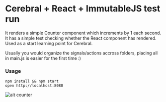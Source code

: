 Cerebral + React + ImmutableJS test run
===

It renders a simple Counter component which increments by 1 each second.  
It has a simple test checking whether the React component has rendered.
Used as a start learning point for Cerebral.  

Usually you would organize the signals/actions accross folders, placing all in main.js is easier for
the first time :)

### Usage

```
npm install && npm start
open http://localhost:8080
```

![alt counter](http://g.recordit.co/8qQH6q1Aqj.gif)
